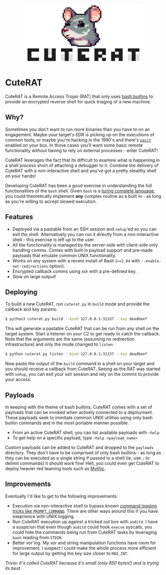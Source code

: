 <p align="center">
  <img src="docs/cutie.png">
</p>

# CuteRAT
CuteRAT is a Remote Access Trojan (RAT) that only uses [bash builtins](https://www.gnu.org/software/bash/manual/html_node/Bash-Builtins.html) to provide an encrypted reverse shell for quick triaging of a new machine.

## Why?
Sometimes you don't want to run more binaries than you have to on an engagement. Maybe your target's EDR is picking up on the executions of common tools, or maybe you're hacking in the 1990's and there's [`pacct`](https://www.linuxjournal.com/article/6144) enabled on your box. In those cases you'll want some basic remote functionality without having to rely on external processes - enter CuteRAT! 

CuteRAT leverages the fact that its difficult to examine what is happening in a shell process short of attaching a debugger to it. Combine the delivery of CuteRAT with a non-interactive shell and you've got a pretty stealthy shell on your hands!

Developing CuteRAT has been a good exercise in understanding the full functionalities of the `bash` shell. Given `bash` is a [turing complete language](https://en.wikibooks.org/wiki/Bash_Shell_Scripting/A_Few_Notes_On_Terminology), you could theoretically implement **any** complex routine as a built in - as long as you're willing to accept slowed execution.

## Features
- Deployed via a pastable from an SSH session and `nohup`'ed so you can exit the shell. Alternatively you can run it directly from a non-interactive shell - this exercise is left up to the user.
- All the functionality is managed by the server-side with client-side only handling comms. Comes with built in payload support and pre-made payloads that emulate common UNIX functionality.
- Works on any system with a recent install of Bash (`>=2.04` with `--enable-net-redirections` option).
- Encrypted callback comms using xor with a pre-defined key.
- Slow on large output!

## Deploying

To build a new CuteRAT, run `cuterat.py` in `build` mode and provide the callback and key params:

```bash
$ python3 cuterat.py build --bind 127.0.0.1:31337 --key deadbeef
```

This will generate a pastable CuteRAT that can be run from any shell on the target system. Start a listener on your C2 to get ready to catch the callback. Note that the arguments are the same (assuming no redirection infrastructure) and only the mode changed to `listen`:

```bash
$ python cuterat.py listen --bind 127.0.0.1:31337 --key deadbeef
```

Now paste the output of the `build` command in a shell on your target and you should receive a callback from CuteRAT. Seeing as the RAT was started with `nohup`, you can exit your ssh session and rely on the comms to provide your access.

## Payloads

In keeping with the theme of bash builtins, CuteRAT comes with a set of payloads that can be invoked when actively connected to a deployment. These payloads seek to immitate common UNIX utilities using only bash builtin commands and in the most portable manner possible.

- From an active CuteRAT shell, you can list available payloads with `~help`
- To get help on a specific payload, type `~help <payload_name>`

Custom payloads can be added to CuteRAT and dropped to the `payloads` directory. They don't have to be comprised of only bash builtins - as long as they can be executed as a single string if passed to a shell (ie, use `;` to delimit commands) it should work fine! Hell, you could even get CuteRAT to deploy heavier red teaming tools such as [Mythic](https://github.com/its-a-feature/Mythic).

## Improvements

Eventually I'd like to get to the following improvements:

- Execution via non-interactive shell to bypass known [command logging tricks like `PROMPT_COMMAND`](https://tpaschalis.me/command-prompt-logging/). There are other ways around this if you have exeprience with UNIX logging.
- Run CuteRAT execution up against a tricked out box with `auditd`. I have a suspicion that even though `auditd` could hook `execve` syscalls, you could hide the commands being run from CuteRAT tasks by leveraging `bash` reading from `STDIN`.
- Better xor'ing. My xor and string manipulation functions have room for improvement. I suspect I could make the whole process more efficient for large output by getting the key size closer to `MAX_INT`.


*Trivia: It's called CuteRAT because it's small (only 850 bytes!) and is trying its best.*
